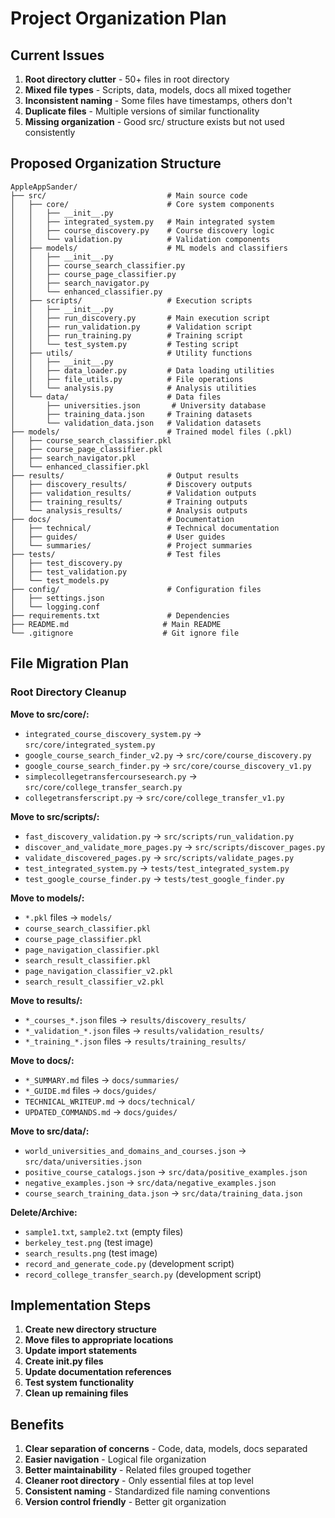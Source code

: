 # Project Organization Plan

## Current Issues
1. **Root directory clutter** - 50+ files in root directory
2. **Mixed file types** - Scripts, data, models, docs all mixed together
3. **Inconsistent naming** - Some files have timestamps, others don't
4. **Duplicate files** - Multiple versions of similar functionality
5. **Missing organization** - Good src/ structure exists but not used consistently

## Proposed Organization Structure

```
AppleAppSander/
├── src/                           # Main source code
│   ├── core/                      # Core system components
│   │   ├── __init__.py
│   │   ├── integrated_system.py   # Main integrated system
│   │   ├── course_discovery.py    # Course discovery logic
│   │   └── validation.py          # Validation components
│   ├── models/                    # ML models and classifiers
│   │   ├── __init__.py
│   │   ├── course_search_classifier.py
│   │   ├── course_page_classifier.py
│   │   ├── search_navigator.py
│   │   └── enhanced_classifier.py
│   ├── scripts/                   # Execution scripts
│   │   ├── __init__.py
│   │   ├── run_discovery.py       # Main execution script
│   │   ├── run_validation.py      # Validation script
│   │   ├── run_training.py        # Training script
│   │   └── test_system.py         # Testing script
│   ├── utils/                     # Utility functions
│   │   ├── __init__.py
│   │   ├── data_loader.py         # Data loading utilities
│   │   ├── file_utils.py          # File operations
│   │   └── analysis.py            # Analysis utilities
│   └── data/                      # Data files
│       ├── universities.json       # University database
│       ├── training_data.json     # Training datasets
│       └── validation_data.json   # Validation datasets
├── models/                        # Trained model files (.pkl)
│   ├── course_search_classifier.pkl
│   ├── course_page_classifier.pkl
│   ├── search_navigator.pkl
│   └── enhanced_classifier.pkl
├── results/                       # Output results
│   ├── discovery_results/         # Discovery outputs
│   ├── validation_results/        # Validation outputs
│   ├── training_results/          # Training outputs
│   └── analysis_results/          # Analysis outputs
├── docs/                          # Documentation
│   ├── technical/                 # Technical documentation
│   ├── guides/                    # User guides
│   └── summaries/                 # Project summaries
├── tests/                         # Test files
│   ├── test_discovery.py
│   ├── test_validation.py
│   └── test_models.py
├── config/                        # Configuration files
│   ├── settings.json
│   └── logging.conf
├── requirements.txt               # Dependencies
├── README.md                     # Main README
└── .gitignore                    # Git ignore file
```

## File Migration Plan

### Root Directory Cleanup
**Move to src/core/:**
- `integrated_course_discovery_system.py` → `src/core/integrated_system.py`
- `google_course_search_finder_v2.py` → `src/core/course_discovery.py`
- `google_course_search_finder.py` → `src/core/course_discovery_v1.py`
- `simplecollegetransfercoursesearch.py` → `src/core/college_transfer_search.py`
- `collegetransferscript.py` → `src/core/college_transfer_v1.py`

**Move to src/scripts/:**
- `fast_discovery_validation.py` → `src/scripts/run_validation.py`
- `discover_and_validate_more_pages.py` → `src/scripts/discover_pages.py`
- `validate_discovered_pages.py` → `src/scripts/validate_pages.py`
- `test_integrated_system.py` → `tests/test_integrated_system.py`
- `test_google_course_finder.py` → `tests/test_google_finder.py`

**Move to models/:**
- `*.pkl` files → `models/`
- `course_search_classifier.pkl`
- `course_page_classifier.pkl`
- `page_navigation_classifier.pkl`
- `search_result_classifier.pkl`
- `page_navigation_classifier_v2.pkl`
- `search_result_classifier_v2.pkl`

**Move to results/:**
- `*_courses_*.json` files → `results/discovery_results/`
- `*_validation_*.json` files → `results/validation_results/`
- `*_training_*.json` files → `results/training_results/`

**Move to docs/:**
- `*_SUMMARY.md` files → `docs/summaries/`
- `*_GUIDE.md` files → `docs/guides/`
- `TECHNICAL_WRITEUP.md` → `docs/technical/`
- `UPDATED_COMMANDS.md` → `docs/guides/`

**Move to src/data/:**
- `world_universities_and_domains_and_courses.json` → `src/data/universities.json`
- `positive_course_catalogs.json` → `src/data/positive_examples.json`
- `negative_examples.json` → `src/data/negative_examples.json`
- `course_search_training_data.json` → `src/data/training_data.json`

**Delete/Archive:**
- `sample1.txt`, `sample2.txt` (empty files)
- `berkeley_test.png` (test image)
- `search_results.png` (test image)
- `record_and_generate_code.py` (development script)
- `record_college_transfer_search.py` (development script)

## Implementation Steps

1. **Create new directory structure**
2. **Move files to appropriate locations**
3. **Update import statements**
4. **Create __init__.py files**
5. **Update documentation references**
6. **Test system functionality**
7. **Clean up remaining files**

## Benefits

1. **Clear separation of concerns** - Code, data, models, docs separated
2. **Easier navigation** - Logical file organization
3. **Better maintainability** - Related files grouped together
4. **Cleaner root directory** - Only essential files at top level
5. **Consistent naming** - Standardized file naming conventions
6. **Version control friendly** - Better git organization 